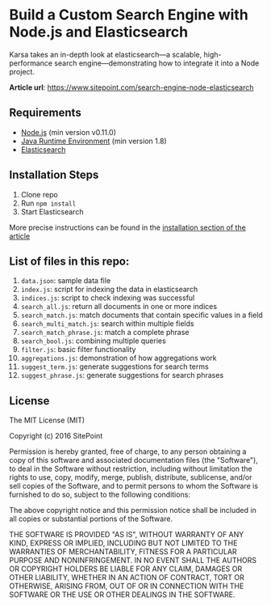 # Build a Custom Search Engine with Node.js and Elasticsearch

Karsa takes an in-depth look at elasticsearch—a scalable, high-performance search engine—demonstrating how to integrate it into a Node project.

**Article url**: https://www.sitepoint.com/search-engine-node-elasticsearch

## Requirements

* [Node.js](http://nodejs.org/) (min version v0.11.0)
* [Java Runtime Environment](https://java.com/en/) (min version 1.8)
* [Elasticsearch](https://www.elastic.co/)

## Installation Steps

1. Clone repo
2. Run `npm install`
3. Start Elasticsearch

More precise instructions can be found in the [installation section of the article](https://www.sitepoint.com/search-engine-node-elasticsearch#installingelasticsearch)

## List of files in this repo:

1. `data.json`: sample data file
2. `index.js`: script for indexing the data in elasticsearch
3. `indices.js`: script to check indexing was successful
4. `search_all.js`: return all documents in one or more indices
5. `search_match.js`: match documents that contain specific values in a field
6. `search_multi_match.js`: search within multiple fields
7. `search_match_phrase.js`: match a complete phrase
8. `search_bool.js`: combining multiple queries
9. `filter.js`: basic filter functionality
10. `aggregations.js`: demonstration of how aggregations work
11. `suggest_term.js`: generate suggestions for search terms
12. `suggest_phrase.js`: generate suggestions for search phrases

## License

The MIT License (MIT)

Copyright (c) 2016 SitePoint

Permission is hereby granted, free of charge, to any person obtaining a copy of this software and associated documentation files (the "Software"), to deal in the Software without restriction, including without limitation the rights to use, copy, modify, merge, publish, distribute, sublicense, and/or sell copies of the Software, and to permit persons to whom the Software is furnished to do so, subject to the following conditions:

The above copyright notice and this permission notice shall be included in all copies or substantial portions of the Software.

THE SOFTWARE IS PROVIDED "AS IS", WITHOUT WARRANTY OF ANY KIND, EXPRESS OR IMPLIED, INCLUDING BUT NOT LIMITED TO THE WARRANTIES OF MERCHANTABILITY, FITNESS FOR A PARTICULAR PURPOSE AND NONINFRINGEMENT. IN NO EVENT SHALL THE AUTHORS OR COPYRIGHT HOLDERS BE LIABLE FOR ANY CLAIM, DAMAGES OR OTHER LIABILITY, WHETHER IN AN ACTION OF CONTRACT, TORT OR OTHERWISE, ARISING FROM, OUT OF OR IN CONNECTION WITH THE SOFTWARE OR THE USE OR OTHER DEALINGS IN THE SOFTWARE.
